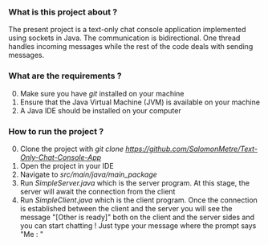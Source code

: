 ### What is this project about ?

The present project is a text-only chat console application implemented using sockets in Java. The communication is bidirectional. One thread handles incoming messages while the rest of the code deals with sending messages.

### What are the requirements ?

0. Make sure you have *git* installed on your machine
1. Ensure that the Java Virtual Machine (JVM) is available on your machine
2. A Java IDE should be installed on your computer

### How to run the project ?

0. Clone the project with *git clone https://github.com/SalomonMetre/Text-Only-Chat-Console-App*
1. Open the project in your IDE
2. Navigate to *src/main/java/main_package*
3. Run *SimpleServer.java* which is the server program.
At this stage, the server will await the connection from the client
4. Run *SimpleClient.java* which is the client program.
Once the connection is established between the client and the server you will see the message "[Other is ready]" both on the client and the server sides and you can start chatting ! Just type your message where the prompt says "Me : "


